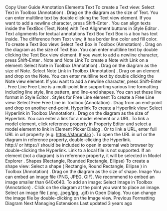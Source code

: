Copy
User Guide
Annotation Elements
Text
To create a Text view:
Select 
Text
 in 
Toolbox (Annotation)
.
Drag on the diagram as the size of Text.
You can enter multiline text by double clicking the Text view element. If you want to add a newline character, press 
Shift-Enter
.
You can align texts inside the TextBox (Text, Note) with 
Text Alignment
 buttons in 
Style Editor
.
Text alignments for textual annotations
Text Box
Text Box is a box has text inside. The difference from Text view, it has border line color and fill color.
To create a Text Box view:
Select 
Text Box
 in 
Toolbox (Annotation)
.
Drag on the diagram as the size of Text Box.
You can enter multiline text by double clicking the Text Box view element. If you want to add a newline character, press 
Shift-Enter
.
Note and Note Link
To create a Note with Link on a element:
Select 
Note
 in 
Toolbox (Annotation)
.
Drag on the diagram as the size of Note.
Select 
Note Link
 in 
Toolbox (Annotation)
.
Drag on an element and drop on the Note.
You can enter multiline text by double clicking the Note view element. If you want to add a newline character, press 
Shift-Enter
.
Free Line
Free Line is a multi-point line supporting various line formatting including line style, line pattern, and line-end shapes. You can set these line format in 
Style Editor
.
Styles for Free Line element
To create a Free Line view:
Select Free
Free Line
 in 
Toolbox (Annotation)
.
Drag from an end-point and drop on another end-point.
Hyperlink
To create a Hyperlink view:
Select 
Hyperlink
 in 
Toolbox (Annotation)
.
Drag on the diagram as the size of Hyperlink.
You can enter a link for a model element or a URL. To link a model element, click 
reference
 property in 
Property Editor
 and select a model element to link in 
Element Picker Dialog
. Or to link a URL, enter full URL in 
url
 property (e.g. 
https://staruml.io
).
To open the URL in 
url
 or the diagram in 
reference
 property, double-clicking the Hyperlink.  
http://
 or 
https://
 should be included to open in external web browser by double-clicking the Hyperlink. Link to a local file is not supported. If an element (not a diagram) is in 
reference
 property, it will be selected in 
Model Explorer
.
Shapes (Rectangle, Rounded Rectangle, Ellipse)
To create a shape view:
Select a shape (
Rectangle, Round Rectangle, Ellipse
) in 
Toolbox (Annotation)
.
Drag on the diagram as the size of shape.
Image
You can embed an image file (PNG, JPEG, GIF). We recommend to embed an image smaller than 640x640.
To add an image:
Select 
Image
 in 
Toolbox (Annotation)
.
Click on the diagram at the point you want to place an image.
Select an image file (.png, .jpeg/jpg, .gif) in Open Dialog.
You can change the image file by double-clicking on the Image view.
Previous
Formatting Diagram
Next
Managing Extensions
Last updated 
3 years ago